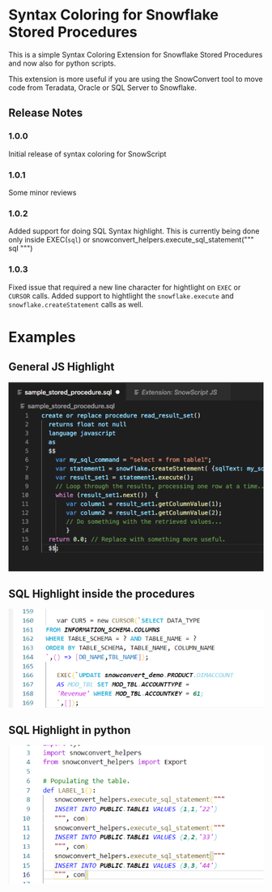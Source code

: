 # Syntax Coloring for Snowflake Stored Procedures

This is a simple Syntax Coloring Extension for Snowflake Stored Procedures and now also for python scripts. 

This extension is more useful if you are using the SnowConvert tool to move code from Teradata, Oracle or SQL Server to Snowflake.


## Release Notes


### 1.0.0

Initial release of syntax coloring for SnowScript

### 1.0.1

Some minor reviews

### 1.0.2

Added support for doing SQL Syntax highlight. 
This is currently being done only inside EXEC(`sql`) 
or snowconvert_helpers.execute_sql_statement("""
sql
""")

### 1.0.3

Fixed issue that required a new line character for hightlight on `EXEC` or `CURSOR` calls.
Added support to hightlight the `snowflake.execute` and `snowflake.createStatement` calls as well.



# Examples

## General JS Highlight

![sample](./sample_procedure.png)

## SQL Highlight inside the procedures
![sample1](./sample_procedure2.png)

## SQL Highlight in python 
![sample2](./sample_python.png)

